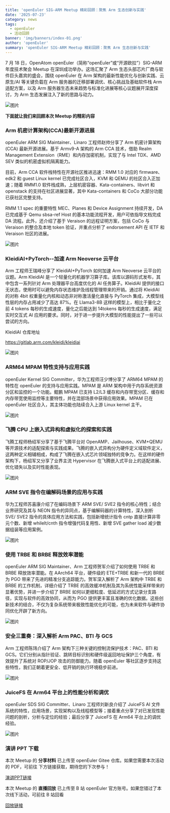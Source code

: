 ```yaml
---
title: 'openEuler SIG-ARM Meetup 精彩回顾：聚焦 Arm 生态创新与实践'
date: '2025-07-23'
category: news
tags:
  - openEuler
  - 活动回顾
banner: 'img/banners/index-01.png'
author: 'openEuler'
summary: 'openEuler SIG-ARM Meetup 精彩回顾：聚焦 Arm 生态创新与实践'
---
```


7 月 18 日，OpenAtom openEuler（简称“openEuler”或“开源欧拉”）SIG-ARM 年度技术聚会 Meetup 在深圳成功举办。这场汇聚了 Arm 生态头部芯片厂商与软件巨头嘉宾的盛会，围绕 openEuler 在 Arm 架构的最新性能优化与创新实践、云原生/AI 等关键负载在 Arm 服务器的迁移部署调优、核心挑战及基础软件栈 Arm 适配方案，以及 Arm 服务器生态未来趋势与标准化进展等核心议题展开深度探讨，为 Arm 生态发展注入了新的思路与动力。

![图片](./media/index-01.png)

**下面就让我们来回顾本次 Meetup 的精彩内容**

### Arm 机密计算架构(CCA)最新开源进展

openEuler ARM SIG Maintainer、Linaro 工程师赵帅分享了 Arm 机密计算架构 (CCA) 最新开源进展。基于 Armv9-A 架构的 Arm CCA 技术，借助 Realm Management Extension（RME）和内存加密机制，实现了与 Intel TDX、AMD SEV 类似的机密虚拟机隔离能力。

目前，Arm CCA 软件栈特性在开源社区推进迅速：RMM 1.0 对应的 firmware、edk2 和 guest Linux kernel 已完成社区合入，KVM 和 QEMU 的社区合入正加速；随着 RMM1.0 软件栈成熟，上层机密容器、Kata-containers、libvirt 和 openstack 的支持在社区进展显著，其中 Kata-containers 和 CoCo 大部分功能已获社区完整支持。

RMM 1.1 spec 的重要特性 MEC、Planes 和 Device Assignment 持续开发，DA 已完成基于 Qemu sbsa-ref Host 的基本功能流程开发，用户可依指导文档完成 DA 流程。此外，还介绍了基于 Veraison 的远程证明方案，包括 CoCo 与 Veraison 的整合及本地 token 验证，并重点分析了 endorsement API 在 IETF 和 Veraison 社区的进展。

![图片](./media/index-02.png)

### KleidiAI+PyTorch--加速 Arm Neoverse 云平台

Arm 工程师王瑞峰分享了 KleidiAI+PyTorch 如何加速 Arm Neoverse 云平台的议题。Arm KleidiAI 是一个轻量化的机器学习算子库。该库以源码形式发布，其中包含一系列针对 Arm 处理器平台高度优化的 AI 任务算子。KleidiAI 提供的接口无状态，使用时可以避免内存状态维护及线程管理带来的开销。通过将 KleidiAI 的对称 4bit 权重量化内核和动态非对称激活量化直接与 PyTorch 集成，大模型线性层的内存占用减少了高达 87%。在 Llama3-8B 这样的模型上，相比于量化之前 4 tokens 每秒的生成速度，量化之后能达到 14tokens 每秒的生成速度，满足实时交互式 AI 应用的要求。同时，对于进一步提升大模型的性能提出了一些可以尝试的方向。

KleidiAI 仓库地址

https://gitlab.arm.com/kleidi/kleidiai

![图片](./media/index-03.png)

### ARM64 MPAM 特性支持与应用实践

openEuler Kernel SIG Committer，华为工程师汪少博分享了 ARM64 MPAM 的特性在 openEuler 的支持与应用实践。MPAM 是 ARM 架构中用于内存系统资源分区和监控的一个功能。鲲鹏 MPAM 已支持 L2/L3 缓存和内存带宽分区、缓存和内存带宽使用监控等主要特性，并在混部场景中获得应用效果。MPAM 已在 openEuler 社区合入，其主体功能也陆续合入上游 Linux kernel 主干。

![图片](./media/index-04.png)

### 飞腾 CPU 上嵌入式异构和虚拟化的探索和实践

飞腾工程师杨绍军分享了基于飞腾平台对 OpenAMP、Jailhouse、KVM+QEMU 等开源技术的适配探索与实践成果。飞腾的嵌入式异构分为硬件定义域软件定义，这两种定义相辅相成，构成了飞腾在嵌入式芯片领域独特的竞争力。在这样的硬件架构下，杨绍军又分享了业界主流 Hypervisor 在飞腾嵌入式平台上的适配进展、优化错失以及实时性能表现。

![图片](./media/index-05.png)

### ARM SVE 指令在编解码场景的应用与实践

华为工程师苏喜康介绍了在编码场景下 ARM SVE/ SVE2 指令的核心特性；结合业界研究及其与 NEON 指令的异同点，基于编解码器的计算特性，深入剖析 SVE/ SVE2 指令的具体应用方法和实践，包括新增统计指令 cntp 直接计算非零元个数、新增 whilelt/cnth 指令增强代码复用性、新增 SVE gather load 减少数据组装等应用案例。

![图片](./media/index-06.png)

### 使用 TRBE 和 BRBE 释放效率潜能

openEuler ARM SIG Maintainer、Arm 工程师贺军介绍了如何使用 TRBE 和 BRBE 释放效率潜能。在 AArch64 平台，硬件级的 ETE+TRBE 和新一代的 BRBE 为 PGO 带来了先进的精准分支追踪能力。贺军深入解析了 Arm 架构中 TRBE 和 BRBE 的工作机制，详细介绍了 TRBE 的高效缓冲机制及其为系统性能采样带来的显著优势，并进一步介绍了 BRBE 如何以更细粒度、低延迟的方式记录分支路径，实现与软件的高效协同，从而为 PGO 提供更丰富且准确的优化数据。这些创新技术的结合，不仅为复杂系统带来极致性能优化的可能，也为未来软件与硬件协同优化开辟了新方向。

![图片](./media/index-07.png)

### 安全三重奏：深入解析 Arm PAC、BTI 与 GCS

Arm 工程师陈玮介绍了 Arm 架构下三种关键的控制流保护技术：PAC、BTI 和 GCS。它们分别从指针验证、跳转目标识别和硬件级返回地址保护三个角度，有效提升了系统对 ROP/JOP 攻击的防御能力。随着 openEuler 等社区逐步支持这些特性，我们正朝着更安全、低开销的执行环境稳步前进。

![图片](./media/index-08.png)

### JuiceFS 在 Arm64 平台上的性能分析和调优

openEuler SDS SIG Committer、Linaro 工程师刘新良介绍了 JuiceFS AI 文件系统的特性，应用场景，实现架构以及线程模型等；接着重点分享了对已发现性能问题的剖析，分析与定位的经验；最后分享了 JuiceFS 在 Arm64 平台上的调优经验。

![图片](./media/index-09.png)

### 演讲 PPT 下载

本次 Meetup 的 **分享材料** 已上传至 openEuler Gitee 仓库。如果您需要本次活动的 PDF，可前往 下方链接获取，期待您的下次参与！

[演讲PPT链接](https://gitee.com/openeuler/presentations/tree/master/meetup)

本次 Meetup 的 **直播回放** 已上传至 B 站 openEuler 官方账号。如果您错过了本次线下活动，可前往 B 站回看

[回放链接](https://www.bilibili.com/video/BV1jAgqzGE2o/)